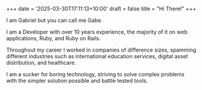 +++
date = '2025-03-30T17:11:13+10:00'
draft = false
title = "Hi There!"
+++

I am Gabriel but you can call me Gabe.

I am a Developer with over 10 years experience, the majority of it on web applications, Ruby, and Ruby on Rails.

Throughout my career I worked in companies of difference sizes, spamming different industries such as international education services, digital asset distribution, and healthcare.

I am a sucker for boring technology, striving to solve complex problems with the simpler solution possible and battle tested tools.
